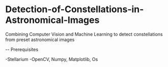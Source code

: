 # Detection-of-Constellations-in-Astronomical-Images
Combining Computer Vision and Machine Learning to detect constellations from preset astronomical images

-- Prerequisites

-Stellarium 
-OpenCV, Numpy, Matplotlib, Os
